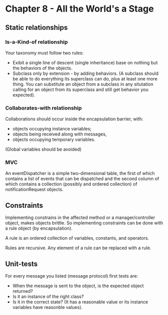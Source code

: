 # Chapter 8 - All the World's a Stage

## Static relationships

### Is-a-Kind-of relationship
Your taxonomy must follow two rules:
- Exibit a single line of descent (single inheritance) base on nothing
  but the behaviors of the objects.
- Subclass only by extension - by adding behaviors.
  (A subclass should be able to do everything its superclass can do,
   plus at least one more thing.
   You can substitute an object from a subclass in any situtation
   calling for an object from its superclass and still get behavior
   you expected).

### Collaborates-with relationship
Collaborations should occur inside the encapsulation barrier,
with:
- objects occupying instance variables;
- objects being received along with messages,
- objects occupying temporary variables.

(Global variables should be avoided)

### MVC
An eventDispatcher is a simple two-dimensional table,
the first of which contains a list of events
that can be dispatched and the second column 
of which contains a collection (possibly and ordered collection)
of notificationRequest objects.

## Constraints
Implementing constrains in the affected method 
or a manager/controller object, makes objects brittle.
So implementing constraints can be done with a rule object
(by encapsulation).

A rule is an ordered collection of variables, constants, and operators.

Rules are recursive. Any element of a rule can be replaced with a rule.

## Unit-tests
For every message you listed (message protocol) first tests are:
- When the message is sent to the object, 
  is the expected object returned?
- Is it an instance of the right class?
- Is it in the correct state?
  (It has a reasonable value or 
   its instance variables have reasonble values).

